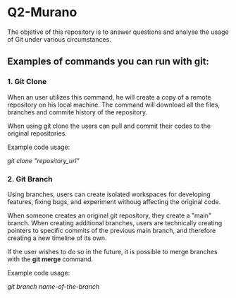 # Q2-Murano

<p> The objetive of this repository is to answer questions and analyse the usage of Git under various circumstances. </p>

<h2> Examples of commands you can run with git: </h2>

<h3>1. Git Clone </h3>
<p> When an user utilizes this command, he will create a copy of a remote repository on his local machine. The command will download all the files, 
branches and commite history of the repository. </p>
<p> When using git clone the users can pull and commit their codes to the original repositories. </p>
<P> Example code usage: </P>
<i> git clone "repository_url" </i>

<h3>2. Git Branch </h3>
<p> Using branches, users can create isolated workspaces for developing features, fixing bugs, and experiment withoug affecting the original code. </p>
<p> When someone creates an original git repository, they create a "main" branch. When creating additional branches, users are technically creating pointers to specific commits of the previous main branch, and therefore creating a new timeline of its own. </p>
<p> If the user wishes to do so in the future, it is possible to merge branches with the <strong> git merge </strong> command. </p>
<P> Example code usage: </P>
<i> git branch name-of-the-branch </i>
